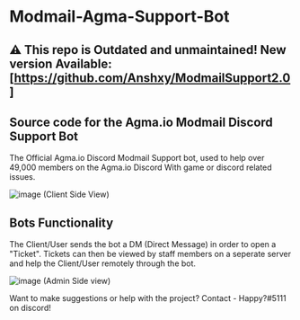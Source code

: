 # Modmail-Agma-Support-Bot
## ⚠️ This repo is Outdated and unmaintained! New version Available: [https://github.com/Anshxy/ModmailSupport2.0]

## Source code for the Agma.io Modmail Discord Support Bot

The Official Agma.io Discord Modmail Support bot, used to help over 49,000 members on the Agma.io Discord With game or discord related issues.
 

![image](https://user-images.githubusercontent.com/96556167/207757238-8ff90564-fcee-4eab-8965-54a08707fc4a.png)
(Client Side View)


## Bots Functionality

The Client/User sends the bot a DM (Direct Message) in order to open a "Ticket". 
Tickets can then be viewed by staff members on a seperate server and help the Client/User remotely through the bot.

![image](https://user-images.githubusercontent.com/96556167/207758405-e801e976-365f-434d-a897-c2b6bbd08931.png)
(Admin Side view)


Want to make suggestions or help with the project?
Contact - Happy?#5111 on discord!
